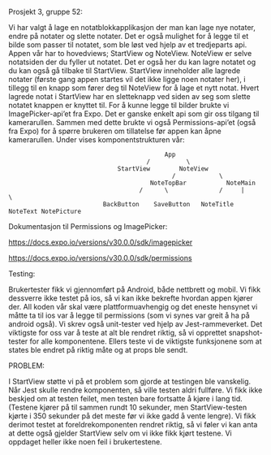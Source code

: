 

Prosjekt 3, gruppe 52:

Vi har valgt å lage en notatblokkapplikasjon der man kan lage nye notater, endre på notater og slette notater.
Det er også mulighet for å legge til et bilde som passer til notatet, som ble løst ved hjelp av et tredjeparts api.
Appen vår har to hovedviews; StartView og NoteView. NoteView er selve notatsiden der du fyller ut notatet. Det er
også her du kan lagre notatet og du kan også gå tilbake til StartView. StartView inneholder alle 
lagrede notater (første gang appen startes vil det ikke ligge noen notater her), i tillegg til en knapp som
fører deg til NoteView for å lage et nytt notat. Hvert lagrede notat i StartView har en sletteknapp ved siden av seg 
som slette notatet knappen er knyttet til.
For å kunne legge til bilder brukte vi ImagePicker-api’et fra Expo. Det er ganske enkelt 
api som gir oss tilgang til kamerarullen. Sammen med dette brukte vi også Permissions-api’et (også fra Expo) 
for å spørre brukeren om tillatelse før appen kan åpne kamerarullen.
Under vises komponentstrukturen vår:

                                               App
                                          /          \
                                  StartView        NoteView
                                                 /            \
                                           NoteTopBar           NoteMain
                                        /      \              /     |     \
                              BackButton    SaveButton   NoteTitle NoteText NotePicture

Dokumentasjon til Permissions og ImagePicker:

https://docs.expo.io/versions/v30.0.0/sdk/imagepicker

https://docs.expo.io/versions/v30.0.0/sdk/permissions

Testing:

Brukertester fikk vi gjennomført på Android, både nettbrett og mobil. 
Vi fikk dessverre ikke testet på ios, så vi kan ikke bekrefte hvordan appen kjører der. 
All koden vår skal være plattformuavhengig og det eneste hensynet vi måtte ta til ios var å 
legge til permissions (som vi synes var greit å ha på android også).
Vi skrev også unit-tester ved hjelp av Jest-rammeverket. Det viktigste for oss var å teste at alt 
ble rendret riktig, så vi opprettet snapshot-tester for alle komponentene. Ellers teste vi de viktigste 
funksjonene som at states ble endret på riktig måte og at props ble sendt.

PROBLEM:

I StartView støtte vi på et problem som gjorde at testingen ble vanskelig.
Når Jest skulle rendre komponenten, så ville testen aldri fullføre. Vi fikk ikke beskjed om 
at testen feilet, men testen bare fortsatte å kjøre i lang tid. (Testene kjører på til 
sammen rundt 10 sekunder, men StartView-testen kjørte i 350 sekunder på det meste før vi 
ikke gadd å vente lengre). Vi fikk derimot testet at foreldrekomponenten rendret riktig, så vi føler 
vi kan anta at dette også gjelder StartView selv om vi ikke fikk kjørt testene. Vi oppdaget heller ikke 
noen feil i brukertestene.
